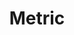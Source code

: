 ---
title: "Metric"

categories: ['']

tags: ['Metric']

arwords: 'قياس'

arexps: []

enwords: ['Metric']

enexps: []

arlexicons: 'ق'

enlexicons: 'M'

authors: ['Ruqayya Roshdy']

translators: ['']

citations: 'تطبيقات الذكاء الاصطناعي في خدمة اللغة العربية'

sources: 'مركز الملك عبدالله بن عبدالعزيز الدولي لخدمة اللغة العربية'

word: "true"

slug: ""
---